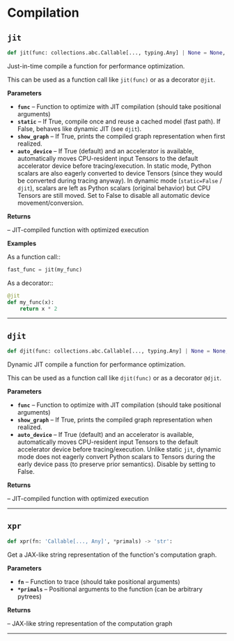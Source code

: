 # Compilation

## `jit`

```python
def jit(func: collections.abc.Callable[..., typing.Any] | None = None, static: bool = True, show_graph: bool = False, auto_device: bool = True) -> collections.abc.Callable[..., typing.Any]:
```
Just-in-time compile a function for performance optimization.

This can be used as a function call like `jit(func)` or as a decorator `@jit`.

**Parameters**

- **`func`** – Function to optimize with JIT compilation (should take positional arguments)
- **`static`** – If True, compile once and reuse a cached model (fast path). If False, behaves like dynamic JIT (see `djit`).
- **`show_graph`** – If True, prints the compiled graph representation when first realized.
- **`auto_device`** – If True (default) and an accelerator is available, automatically moves CPU-resident input Tensors
to the default accelerator device before tracing/execution. In static mode, Python scalars are also
eagerly converted to device Tensors (since they would be converted during tracing anyway). In dynamic
mode (`static=False` / `djit`), scalars are left as Python scalars (original behavior) but CPU Tensors
are still moved. Set to False to disable all automatic device movement/conversion.

**Returns**

 – JIT-compiled function with optimized execution

**Examples**

As a function call::
```python
fast_func = jit(my_func)
```

As a decorator::
```python
@jit
def my_func(x):
    return x * 2
```


---
## `djit`

```python
def djit(func: collections.abc.Callable[..., typing.Any] | None = None, show_graph: bool = False, auto_device: bool = True) -> collections.abc.Callable[..., typing.Any]:
```
Dynamic JIT compile a function for performance optimization.

This can be used as a function call like `djit(func)` or as a decorator `@djit`.

**Parameters**

- **`func`** – Function to optimize with JIT compilation (should take positional arguments)
- **`show_graph`** – If True, prints the compiled graph representation when realized.
- **`auto_device`** – If True (default) and an accelerator is available, automatically moves CPU-resident input Tensors
to the default accelerator device before tracing/execution. Unlike static `jit`, dynamic mode does not
eagerly convert Python scalars to Tensors during the early device pass (to preserve prior semantics).
Disable by setting to False.

**Returns**

 – JIT-compiled function with optimized execution


---
## `xpr`

```python
def xpr(fn: 'Callable[..., Any]', *primals) -> 'str':
```
Get a JAX-like string representation of the function's computation graph.

**Parameters**

- **`fn`** – Function to trace (should take positional arguments)
- **`*primals`** – Positional arguments to the function (can be arbitrary pytrees)

**Returns**

 – JAX-like string representation of the computation graph


---
